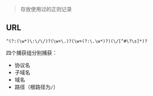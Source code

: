 > 存放使用过的正则记录

## URL

`^(?:(\w*)\:\/\/)?(\w+\.)?(\w+(?:\.\w*)?)(\/[^#\?\s]*)?`

四个捕获组分别捕获：

- 协议名
- 子域名
- 域名
- 路径（根路径为`/`）

